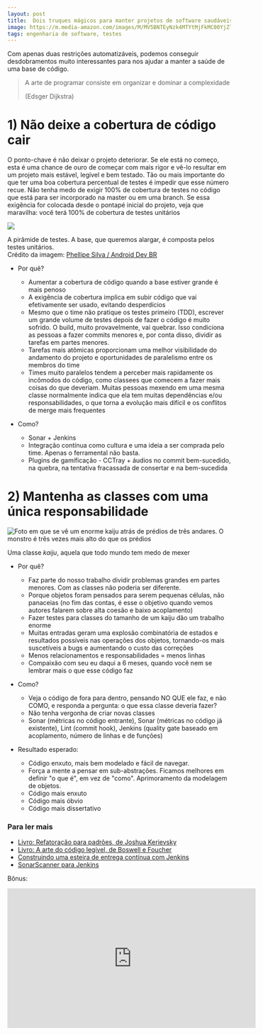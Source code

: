 ```yaml
---
layout: post
title:  Dois truques mágicos para manter projetos de software saudáveis
image: https://m.media-amazon.com/images/M/MV5BNTEyNzk4MTYtMjFkMC00YjZlLWFhMjItNTRmMzc1OGMyMzMyXkEyXkFqcGdeQXVyNjMxNDE2ODU@._V1_.jpg
tags: engenharia de software, testes
---
```


Com apenas duas restrições automatizáveis, podemos conseguir desdobramentos muito interessantes para nos ajudar a manter a saúde de uma base de código.

> A arte de programar consiste em organizar e dominar a complexidade
> 
> (Edsger Dijkstra)

# 1) Não deixe a cobertura de código cair

O ponto-chave é não deixar o projeto deteriorar. Se ele está no começo, esta é uma chance de ouro de começar com mais rigor e vê-lo resultar em um projeto mais estável, legível e bem testado. Tão ou mais importante do que ter uma boa cobertura percentual de testes é impedir que esse número recue. Não tenha medo de exigir 100% de cobertura de testes no código que está para ser incorporado na master ou em uma branch. Se essa exigência for colocada desde o pontapé inicial do projeto, veja que maravilha: você terá 100% de cobertura de testes unitários 

![](https://miro.medium.com/max/1024/1*ijNN8c4Gbyk5dYlOX3YCKQ.png)

<p class="figcaption">A pirâmide de testes. A base, que queremos alargar, é composta pelos testes unitários. 
<br />Crédito da imagem: <a href="https://medium.com/android-dev-br/explorando-a-pir%C3%A2mide-de-testes-no-android-parte-1-18ea135808df">Phellipe Silva / Android Dev BR</a></p>

- Por quê?
    - Aumentar a cobertura de código quando a base estiver grande é mais penoso
    - A exigência de cobertura implica em subir código que vai efetivamente ser usado, evitando desperdícios
    - Mesmo que o time não pratique os testes primeiro (TDD), escrever um grande volume de testes depois de fazer o código é muito sofrido. O build, muito provavelmente, vai quebrar. Isso condiciona as pessoas a fazer commits menores e, por conta disso, dividir as tarefas em partes menores. 
    - Tarefas mais atômicas proporcionam uma melhor visibilidade do andamento do projeto e oportunidades de paralelismo entre os membros do time
    - Times muito paralelos tendem a perceber mais rapidamente os incômodos do código, como classees que comecem a fazer mais coisas do que deveriam. Muitas pessoas mexendo em uma mesma classe normalmente indica que ela tem muitas dependências e/ou responsabilidades, o que torna a evolução mais difícil e os conflitos de merge mais frequentes
    
- Como?
    - Sonar + Jenkins
    - Integração contínua como cultura e uma ideia a ser comprada pelo time. Apenas o ferramental não basta.
    - Plugins de gamificação - CCTray + áudios no commit bem-sucedido, na quebra, na tentativa fracassada de consertar e na bem-sucedida

# 2) Mantenha as classes com uma única responsabilidade

![Foto em que se vê um enorme kaiju atrás de prédios de três andares. O monstro é três vezes mais alto do que os prédios](https://img1.looper.com/img/gallery/the-best-kaiju-movies-youve-never-seen/intro-1516897231.jpg "Vai um suco de kaiju?")

<p class="figcaption">Uma classe <em>kaiju</em>, aquela que todo mundo tem medo de mexer</p>

- Por quê?
    - Faz parte do nosso trabalho dividir problemas grandes em partes menores. Com as classes não poderia ser diferente.
    - Porque objetos foram pensados para serem pequenas células, não panaceias (no fim das contas, é esse o objetivo quando vemos autores falarem sobre alta coesão e baixo acoplamento)
    - Fazer testes para classes do tamanho de um kaiju dão um trabalho enorme
    - Muitas entradas geram uma explosão combinatória de estados e resultados possíveis nas operações dos objetos, tornando-os mais suscetíveis a bugs e aumentando o custo das correções
    - Menos relacionamentos e responsabilidades = menos linhas
    - Compaixão com seu eu daqui a 6 meses, quando você nem se lembrar mais o que esse código faz

- Como?
    - Veja o código de fora para dentro, pensando NO QUE ele faz, e não COMO, e responda a pergunta: o que essa classe deveria fazer?
    - Não tenha vergonha de criar novas classes
    - Sonar (métricas no código entrante), Sonar (métricas no código já existente), Lint (commit hook), Jenkins (quality gate baseado em acoplamento, número de linhas e de funções)

- Resultado esperado:
    - Código enxuto, mais bem modelado e fácil de navegar. 
    - Força a mente a pensar em sub-abstrações. Ficamos melhores em definir "o que é", em vez de "como". Aprimoramento da modelagem de objetos. 
    - Código mais enxuto
    - Código mais óbvio
    - Código mais dissertativo
    

### Para ler mais
- [Livro: Refatoração para padrões, de Joshua Kerievsky](https://amzn.to/2obFz9C)
- [Livro: A arte do código legível, de Boswell e Foucher](https://amzn.to/2oTeiZY)
- [Construindo uma esteira de entrega contínua com Jenkins](https://dzone.com/articles/building-a-continuous-delivery-pipeline-using-jenk)
- [SonarScanner para Jenkins](https://docs.sonarqube.org/latest/analysis/scan/sonarscanner-for-jenkins/)


Bônus:

<iframe width="560" height="315" src="https://www.youtube.com/embed/0p_1QSUsbsM" frameborder="0" allow="accelerometer; autoplay; encrypted-media; gyroscope; picture-in-picture" allowfullscreen></iframe>

